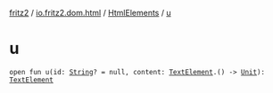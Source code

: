 [fritz2](../../index.md) / [io.fritz2.dom.html](../index.md) / [HtmlElements](index.md) / [u](./u.md)

# u

`open fun u(id: `[`String`](https://kotlinlang.org/api/latest/jvm/stdlib/kotlin/-string/index.html)`? = null, content: `[`TextElement`](../-text-element/index.md)`.() -> `[`Unit`](https://kotlinlang.org/api/latest/jvm/stdlib/kotlin/-unit/index.html)`): `[`TextElement`](../-text-element/index.md)